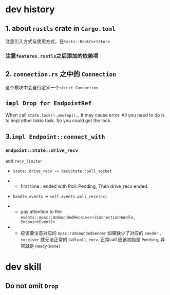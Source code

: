 # dev history
## 1. about `rustls` crate in `Cargo.toml`
注意引入方式与使用方式，在`tests::RootCertStore`

### 注意`features.rustls`之后添加的依赖项

## 2. `connection.rs` 之中的 `Connection`
这个模块中会自行定义一个`struct Connection`

## `impl Drop for EndpointRef`
When call `state.lock().unwrap();`, It may cause error.
All you need to do is to impl other tokio task. So you could get the lock.

## 3.`impl Endpoint::connect_with`
### `endpoint::State::drive_recv`
add `recv_limiter`

* `State::drive_recv -> RecvState::poll_socket`
* * first time : ended with Poll::Pending, Then drive_recv ended.

* `handle_events` -> `self.events.poll_recv(cx)`
* * pay attention to the `events::mpsc::UnboundedReceiver<(ConnectionHandle, EndpointEvent)>`

* * 应该要注意对应的 `mpsc::UnboundedSender`
如果缺少了对应的 `sender` ，`receiver` 就无法正常的 call `poll_recv`.
正常call 应该初始是 `Pending`, 异常就是 `Ready(None)`

# dev skill
## Do not omit `Drop`
